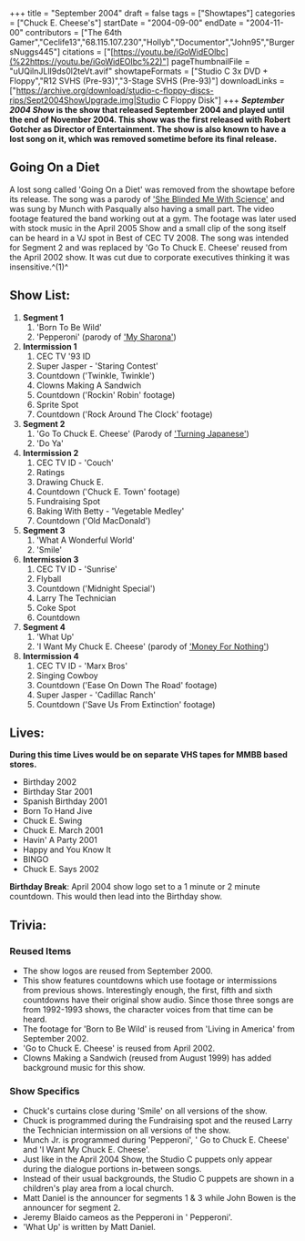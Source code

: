 +++
title = "September 2004"
draft = false
tags = ["Showtapes"]
categories = ["Chuck E. Cheese's"]
startDate = "2004-09-00"
endDate = "2004-11-00"
contributors = ["The 64th Gamer","Ceclife13","68.115.107.230","Hollyb","Documentor","John95","BurgersNuggs445"]
citations = ["[https://youtu.be/iGoWidEOlbc](%22https://youtu.be/iGoWidEOlbc%22)"]
pageThumbnailFile = "uUQilnJLlI9ds0l2teVt.avif"
showtapeFormats = ["Studio C 3x DVD + Floppy","R12 SVHS (Pre-93)","3-Stage SVHS (Pre-93)"]
downloadLinks = ["https://archive.org/download/studio-c-floppy-discs-rips/Sept2004ShowUpgrade.img|Studio C Floppy Disk"]
+++
***September 2004 Show* is the show that released September 2004 and played until the end of November 2004.
This show was the first released with Robert Gotcher as Director of Entertainment. The show is also known to have a lost song on it, which was removed sometime before its final release.**

## Going On a Diet

A lost song called 'Going On a Diet' was removed from the showtape before its release. The song was a parody of ['She Blinded Me With Science'](https://en.wikipedia.org/wiki/She_Blinded_Me_with_Science) and was sung by Munch with Pasqually also having a small part. The video footage featured the band working out at a gym. The footage was later used with stock music in the April 2005 Show and a small clip of the song itself can be heard in a VJ spot in Best of CEC TV 2008. The song was intended for Segment 2 and was replaced by 'Go To Chuck E. Cheese' reused from the April 2002 show. It was cut due to corporate executives thinking it was insensitive.^(1)^

## Show List:

1.  **Segment 1**
    1.  'Born To Be Wild'
    2.  'Pepperoni' (parody of ['My Sharona'](https://en.wikipedia.org/wiki/My_Sharona))
2.  **Intermission 1**
    1.  CEC TV '93 ID
    2.  Super Jasper - 'Staring Contest'
    3.  Countdown ('Twinkle, Twinkle')
    4.  Clowns Making A Sandwich
    5.  Countdown ('Rockin' Robin' footage)
    6.  Sprite Spot
    7.  Countdown ('Rock Around The Clock' footage)
3.  **Segment 2**
    1.  'Go To Chuck E. Cheese' (Parody of ['Turning Japanese'](https://en.wikipedia.org/wiki/Turning_Japanese))
    2.  'Do Ya'
4.  **Intermission 2**
    1.  CEC TV ID - 'Couch'
    2.  Ratings
    3.  Drawing Chuck E.
    4.  Countdown ('Chuck E. Town' footage)
    5.  Fundraising Spot
    6.  Baking With Betty - 'Vegetable Medley'
    7.  Countdown ('Old MacDonald')
5.  **Segment 3**
    1.  'What A Wonderful World'
    2.  'Smile'
6.  **Intermission 3**
    1.  CEC TV ID - 'Sunrise'
    2.  Flyball
    3.  Countdown ('Midnight Special')
    4.  Larry The Technician
    5.  Coke Spot
    6.  Countdown
7.  **Segment 4**
    1.  'What Up'
    2.  'I Want My Chuck E. Cheese' (parody of ['Money For Nothing'](https://en.wikipedia.org/wiki/Money_for_Nothing_(song)))
8.  **Intermission 4**
    1.  CEC TV ID - 'Marx Bros'
    2.  Singing Cowboy
    3.  Countdown ('Ease On Down The Road' footage)
    4.  Super Jasper - 'Cadillac Ranch'
    5.  Countdown ('Save Us From Extinction' footage)

## Lives:

**During this time Lives would be on separate VHS tapes for MMBB based stores.**

- Birthday 2002
- Birthday Star 2001
- Spanish Birthday 2001
- Born To Hand Jive
- Chuck E. Swing
- Chuck E. March 2001
- Havin' A Party 2001
- Happy and You Know It
- BINGO
- Chuck E. Says 2002

**Birthday Break**: April 2004 show logo set to a 1 minute or 2 minute countdown. This would then lead into the Birthday show.

## Trivia:

### Reused Items

- The show logos are reused from September 2000.
- This show features countdowns which use footage or intermissions from previous shows. Interestingly enough, the first, fifth and sixth countdowns have their original show audio. Since those three songs are from 1992-1993 shows, the character voices from that time can be heard.
- The footage for 'Born to Be Wild' is reused from 'Living in America' from September 2002.
- 'Go to Chuck E. Cheese' is reused from April 2002.
- Clowns Making a Sandwich (reused from August 1999) has added background music for this show.

### Show Specifics

- Chuck's curtains close during 'Smile' on all versions of the show.
- Chuck is programmed during the Fundraising spot and the reused Larry the Technician intermission on all versions of the show.
- Munch Jr. is programmed during 'Pepperoni', ' Go to Chuck E. Cheese' and 'I Want My Chuck E. Cheese'.
- Just like in the April 2004 Show, the Studio C puppets only appear during the dialogue portions in-between songs.
- Instead of their usual backgrounds, the Studio C puppets are shown in a children's play area from a local church.
- Matt Daniel is the announcer for segments 1 & 3 while John Bowen is the announcer for segment 2.
- Jeremy Blaido cameos as the Pepperoni in ' Pepperoni'.
- 'What Up' is written by Matt Daniel.

